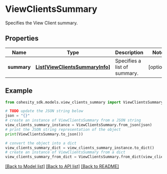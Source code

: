 # ViewClientsSummary

Specifies the View Client summary.

## Properties

Name | Type | Description | Notes
------------ | ------------- | ------------- | -------------
**summary** | [**List[ViewClientsSummaryInfo]**](ViewClientsSummaryInfo.md) | Specifies a list of summary. | [optional] 

## Example

```python
from cohesity_sdk.models.view_clients_summary import ViewClientsSummary

# TODO update the JSON string below
json = "{}"
# create an instance of ViewClientsSummary from a JSON string
view_clients_summary_instance = ViewClientsSummary.from_json(json)
# print the JSON string representation of the object
print(ViewClientsSummary.to_json())

# convert the object into a dict
view_clients_summary_dict = view_clients_summary_instance.to_dict()
# create an instance of ViewClientsSummary from a dict
view_clients_summary_from_dict = ViewClientsSummary.from_dict(view_clients_summary_dict)
```
[[Back to Model list]](../README.md#documentation-for-models) [[Back to API list]](../README.md#documentation-for-api-endpoints) [[Back to README]](../README.md)


